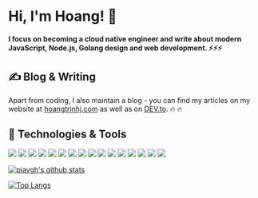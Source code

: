 # Hi, I'm **Hoang**! 👋

#### I focus on becoming a cloud native engineer and write about modern JavaScript, Node.js, Golang design and web development. ⚡️⚡️⚡️

## &#x270d; Blog & Writing

Apart from coding, I also maintain a blog - you can find my articles on my website at [hoangtrinhj.com](https://hoangtrinhj.com/ ) as well as on [DEV.to](https://dev.to/piavgh). 🔥 🔥

## 🔧 Technologies & Tools
![](https://img.shields.io/badge/OS-Linux-informational?style=flat&logo=linux&logoColor=white&color=2bbc8a)
![](https://img.shields.io/badge/Editor-Webstorm-informational?style=flat&logo=webstorm&logoColor=white&color=2bbc8a)
![](https://img.shields.io/badge/Editor-VSCode-informational?style=flat&logo=visual-studio-code&logoColor=white&color=2bbc8a)
![](https://img.shields.io/badge/Code-JavaScript-informational?style=flat&logo=javascript&logoColor=white&color=2bbc8a)
![](https://img.shields.io/badge/Code-Golang-informational?style=flat&logo=go&logoColor=white&color=2bbc8a)
![](https://img.shields.io/badge/Code-Java-informational?style=flat&logo=java&logoColor=white&color=2bbc8a)
![](https://img.shields.io/badge/Code-Rust-informational?style=flat&logo=rust&logoColor=white&color=2bbc8a)
![](https://img.shields.io/badge/Code-React.js-informational?style=flat&logo=react&logoColor=white&color=2bbc8a)
![](https://img.shields.io/badge/Code-Vue.js-informational?style=flat&logo=vue.js&logoColor=white&color=2bbc8a)
![](https://img.shields.io/badge/Shell-Bash-informational?style=flat&logo=gnu-bash&logoColor=white&color=2bbc8a)
![](https://img.shields.io/badge/Tools-MongoDB-informational?style=flat&logo=mongodb&logoColor=white&color=2bbc8a)
![](https://img.shields.io/badge/Tools-PostgreSQL-informational?style=flat&logo=postgresql&logoColor=white&color=2bbc8a)
![](https://img.shields.io/badge/Tools-Docker-informational?style=flat&logo=docker&logoColor=white&color=2bbc8a)
![](https://img.shields.io/badge/Tools-Kubernetes-informational?style=flat&logo=kubernetes&logoColor=white&color=2bbc8a)
![](https://img.shields.io/badge/Tools-Red_Hat_OpenShift-informational?style=flat&logo=red-hat-open-shift&logoColor=white&color=2bbc8a)
![](https://img.shields.io/badge/Cloud-Google_Cloud-informational?style=flat&logo=google-cloud&logoColor=white&color=2bbc8a)

[![piavgh's github stats](https://github-readme-stats.vercel.app/api?username=piavgh&count_private=true&show_icons=true&show_owner=true)](https://github.com/piavgh)

[![Top Langs](https://github-readme-stats.vercel.app/api/top-langs/?username=piavgh&langs_count=6&layout=compact)](https://github.com/anuraghazra/github-readme-stats)

<!--
**piavgh/piavgh** is a ✨ _special_ ✨ repository because its `README.md` (this file) appears on your GitHub profile.

Here are some ideas to get you started:

- 🔭 I’m currently working on ...
- 🌱 I’m currently learning ...
- 👯 I’m looking to collaborate on ...
- 🤔 I’m looking for help with ...
- 💬 Ask me about ...
- 📫 How to reach me: ...
- 😄 Pronouns: ...
- ⚡ Fun fact: ...
-->

